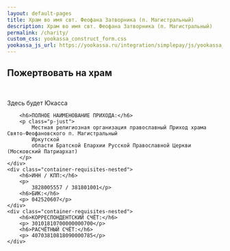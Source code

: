 ```yaml
---
layout: default-pages
title: Храм во имя свт. Феофана Затворника (п. Магистральный)
description: Храм во имя свт. Феофана Затворника (п. Магистральный)
permalink: /charity/
custom_css: yookassa_construct_form.css
yookassa_js_url: https://yookassa.ru/integration/simplepay/js/yookassa_construct_form.js?v=1.23.0
---
```




<h2 class="body-header">Пожертвовать на храм</h2>

<div class="container-charity">
    <br>
    <p> Здесь будет Юкасса</p>

</div>
<!-- <h3>РЕКВИЗИТЫ ПРИХОДА</h3> -->

<div class="container-requisites">
    <div class="container-requisites-nested">

        <h6>ПОЛНОЕ НАИМЕНОВАНИЕ ПРИХОДА:</h6>
        <p class="p-just">
            Местная религиозная организация православный Приход храма Свято-Феофановского п. Магистральный
            Иркутской
            области Братской Епархии Русской Православной Церкви (Московский Патриархат)
        </p>
    </div>
    <div class="container-requisites-nested">
        <h6>ИНН / КПП:</h6>
        <p>
            3828005557 / 381801001</p>
        <h6>БИК:</h6>
        <p> 042520607</p>
    </div>
    <div class="container-requisites-nested">
        <h6>КОРРЕСПОНДЕНТСКИЙ СЧЁТ:</h6>
        <p> 30101810700000000700</p>
        <h6>РАСЧЁТНЫЙ СЧЁТ:</h6>
        <p> 40703810818090000785</p>
    </div>
</div>